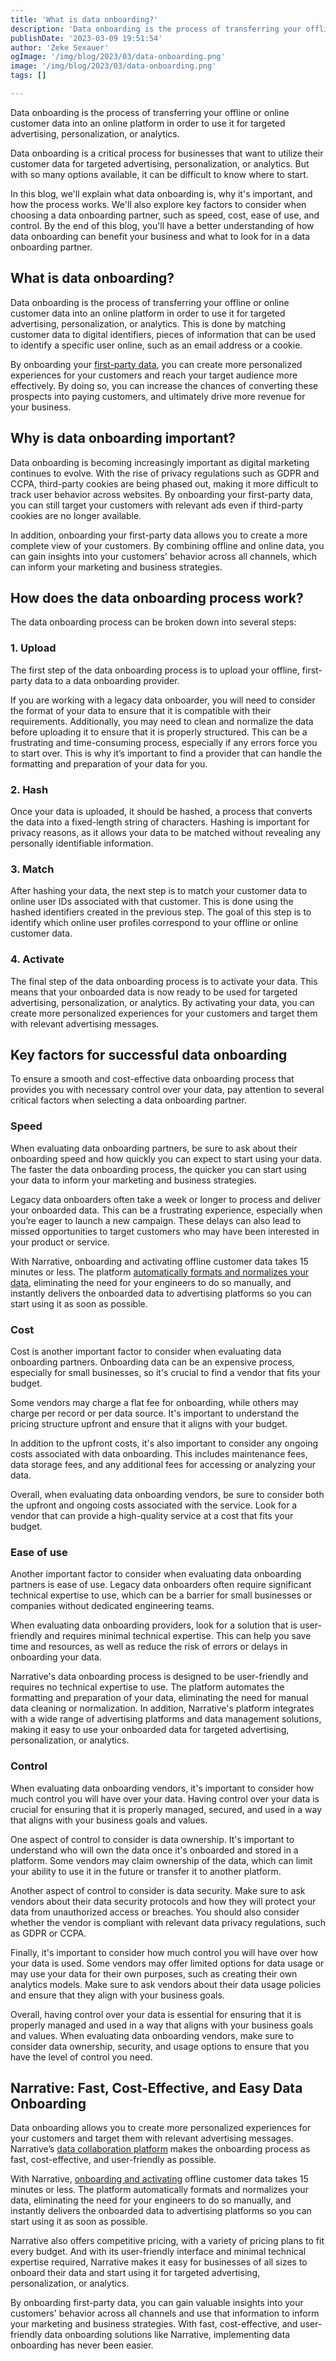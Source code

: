 ```yaml
---
title: 'What is data onboarding?'
description: 'Data onboarding is the process of transferring your offline customer data into an online platform to use it for targeted advertising and personalization.'
publishDate: '2023-03-09 19:51:54'
author: 'Zeke Sexauer'
ogImage: '/img/blog/2023/03/data-onboarding.png'
image: '/img/blog/2023/03/data-onboarding.png'
tags: []

---
```

Data onboarding is the process of transferring your offline or online customer data into an online platform in order to use it for targeted advertising, personalization, or analytics.

Data onboarding is a critical process for businesses that want to utilize their customer data for targeted advertising, personalization, or analytics. But with so many options available, it can be difficult to know where to start.

In this blog, we'll explain what data onboarding is, why it's important, and how the process works. We'll also explore key factors to consider when choosing a data onboarding partner, such as speed, cost, ease of use, and control. By the end of this blog, you'll have a better understanding of how data onboarding can benefit your business and what to look for in a data onboarding partner.

What is data onboarding?
------------------------

Data onboarding is the process of transferring your offline or online customer data into an online platform in order to use it for targeted advertising, personalization, or analytics. This is done by matching customer data to digital identifiers, pieces of information that can be used to identify a specific user online, such as an email address or a cookie.

By onboarding your [first-party data](/blog/first-party-second-party-third-party-data), you can create more personalized experiences for your customers and reach your target audience more effectively. By doing so, you can increase the chances of converting these prospects into paying customers, and ultimately drive more revenue for your business.

Why is data onboarding important?
---------------------------------

Data onboarding is becoming increasingly important as digital marketing continues to evolve. With the rise of privacy regulations such as GDPR and CCPA, third-party cookies are being phased out, making it more difficult to track user behavior across websites. By onboarding your first-party data, you can still target your customers with relevant ads even if third-party cookies are no longer available.

In addition, onboarding your first-party data allows you to create a more complete view of your customers. By combining offline and online data, you can gain insights into your customers' behavior across all channels, which can inform your marketing and business strategies.

How does the data onboarding process work?
------------------------------------------

The data onboarding process can be broken down into several steps:

### 1\. Upload

The first step of the data onboarding process is to upload your offline, first-party data to a data onboarding provider.

If you are working with a legacy data onboarder, you will need to consider the format of your data to ensure that it is compatible with their requirements. Additionally, you may need to clean and normalize the data before uploading it to ensure that it is properly structured. This can be a frustrating and time-consuming process, especially if any errors force you to start over. This is why it’s important to find a provider that can handle the formatting and preparation of your data for you.

### 2\. Hash

Once your data is uploaded, it should be hashed, a process that converts the data into a fixed-length string of characters. Hashing is important for privacy reasons, as it allows your data to be matched without revealing any personally identifiable information.

### 3\. Match

After hashing your data, the next step is to match your customer data to online user IDs associated with that customer. This is done using the hashed identifiers created in the previous step. The goal of this step is to identify which online user profiles correspond to your offline or online customer data.

### 4\. Activate

The final step of the data onboarding process is to activate your data. This means that your onboarded data is now ready to be used for targeted advertising, personalization, or analytics. By activating your data, you can create more personalized experiences for your customers and target them with relevant advertising messages.

Key factors for successful data onboarding
------------------------------------------

To ensure a smooth and cost-effective data onboarding process that provides you with necessary control over your data, pay attention to several critical factors when selecting a data onboarding partner.

### Speed

When evaluating data onboarding partners, be sure to ask about their onboarding speed and how quickly you can expect to start using your data. The faster the data onboarding process, the quicker you can start using your data to inform your marketing and business strategies.

Legacy data onboarders often take a week or longer to process and deliver your onboarded data. This can be a frustrating experience, especially when you’re eager to launch a new campaign. These delays can also lead to missed opportunities to target customers who may have been interested in your product or service.

With Narrative, onboarding and activating offline customer data takes 15 minutes or less. The platform [automatically formats and normalizes your data](https://www.narrative.io/rosetta-stone), eliminating the need for your engineers to do so manually, and instantly delivers the onboarded data to advertising platforms so you can start using it as soon as possible.

### Cost

Cost is another important factor to consider when evaluating data onboarding partners. Onboarding data can be an expensive process, especially for small businesses, so it's crucial to find a vendor that fits your budget.

Some vendors may charge a flat fee for onboarding, while others may charge per record or per data source. It's important to understand the pricing structure upfront and ensure that it aligns with your budget.

In addition to the upfront costs, it's also important to consider any ongoing costs associated with data onboarding. This includes maintenance fees, data storage fees, and any additional fees for accessing or analyzing your data.

Overall, when evaluating data onboarding vendors, be sure to consider both the upfront and ongoing costs associated with the service. Look for a vendor that can provide a high-quality service at a cost that fits your budget.

### Ease of use

Another important factor to consider when evaluating data onboarding partners is ease of use. Legacy data onboarders often require significant technical expertise to use, which can be a barrier for small businesses or companies without dedicated engineering teams.

When evaluating data onboarding providers, look for a solution that is user-friendly and requires minimal technical expertise. This can help you save time and resources, as well as reduce the risk of errors or delays in onboarding your data.

Narrative's data onboarding process is designed to be user-friendly and requires no technical expertise to use. The platform automates the formatting and preparation of your data, eliminating the need for manual data cleaning or normalization. In addition, Narrative's platform integrates with a wide range of advertising platforms and data management solutions, making it easy to use your onboarded data for targeted advertising, personalization, or analytics.

### Control

When evaluating data onboarding vendors, it's important to consider how much control you will have over your data. Having control over your data is crucial for ensuring that it is properly managed, secured, and used in a way that aligns with your business goals and values.

One aspect of control to consider is data ownership. It's important to understand who will own the data once it's onboarded and stored in a platform. Some vendors may claim ownership of the data, which can limit your ability to use it in the future or transfer it to another platform.

Another aspect of control to consider is data security. Make sure to ask vendors about their data security protocols and how they will protect your data from unauthorized access or breaches. You should also consider whether the vendor is compliant with relevant data privacy regulations, such as GDPR or CCPA.

Finally, it's important to consider how much control you will have over how your data is used. Some vendors may offer limited options for data usage or may use your data for their own purposes, such as creating their own analytics models. Make sure to ask vendors about their data usage policies and ensure that they align with your business goals.

Overall, having control over your data is essential for ensuring that it is properly managed and used in a way that aligns with your business goals and values. When evaluating data onboarding vendors, make sure to consider data ownership, security, and usage options to ensure that you have the level of control you need.

Narrative: Fast, Cost-Effective, and Easy Data Onboarding
---------------------------------------------------------

Data onboarding allows you to create more personalized experiences for your customers and target them with relevant advertising messages. Narrative’s [data collaboration platform](https://www.narrative.io/data-collaboration-platform) makes the onboarding process as fast, cost-effective, and user-friendly as possible.

With Narrative, [onboarding and activating](https://www.narrative.io/solutions/audience-activation) offline customer data takes 15 minutes or less. The platform automatically formats and normalizes your data, eliminating the need for your engineers to do so manually, and instantly delivers the onboarded data to advertising platforms so you can start using it as soon as possible.

Narrative also offers competitive pricing, with a variety of pricing plans to fit every budget. And with its user-friendly interface and minimal technical expertise required, Narrative makes it easy for businesses of all sizes to onboard their data and start using it for targeted advertising, personalization, or analytics.

By onboarding first-party data, you can gain valuable insights into your customers' behavior across all channels and use that information to inform your marketing and business strategies. With fast, cost-effective, and user-friendly data onboarding solutions like Narrative, implementing data onboarding has never been easier.
